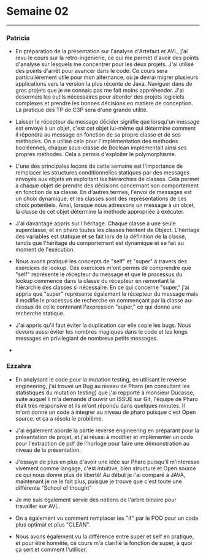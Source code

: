 # Semaine 02

---
### Patricia
- En préparation de la présentation sur l'analyse d'Artefact et AVL, j'ai revu le cours sur la rétro-ingénierie, ce qui me permet d'avoir des points d'analyse sur lesquels me concentrer pour les deux projets. J'ai utilisé des points d'arrêt pour avancer dans le code. Ce cours sera particulièrement utile pour mon alternance, où je devrai migrer plusieurs applications vers la version la plus récente de Java. Naviguer dans de gros projets que je ne connais pas me fait moins appréhender. J'ai desormais les outils nécessaires pour aborder des projets logiciels complexes et prendre les bonnes décisions en matière de conception. La pratique des TP de C3P sera d'une grande utilité.

- Laisser le récepteur du message décider signifie que lorsqu'un message est envoyé à un objet, c'est cet objet lui-même qui détermine comment il répondra au message en fonction de sa propre classe et de ses méthodes. On a utilisé cela pour l'implémentation des méthodes booléennes, chaque sous-classe de Boolean implémentait ainsi ses propres méthodes. Cela a permis d'exploiter le polymorphisme.

- L'une des principales leçons de cette semaine est l'importance de remplacer les structures conditionnelles statiques par des messages envoyés aux objets en exploitant les hiérarchies de classes. Cela permet à chaque objet de prendre des décisions concernant son comportement en fonction de sa classe. En d'autres termes, l'envoi de messages est un choix dynamique, et les classes sont des représentations de ces choix potentiels. Ainsi, lorsque nous adressons un message à un objet, la classe de cet objet détermine la méthode appropriée à exécuter.

- J'ai davantage appris sur l'héritage. Chaque classe a une seule superclasse, et en pharo toutes les classes héritent de Object. L'héritage des variables est statique et se fait lors de la définition de la classe, tandis que l'héritage du comportement est dynamique et se fait au moment de l'exécution.
  
- Nous avons pratiqué les concepts de "self" et "super" à travers des exercices de lookup. Ces exercices m'ont permis de comprendre que "self" représente le récepteur du message et que le processus du lookup commence dans la classe du récepteur en remontant la hiérarchie des classes si nécessaire. En ce qui concerne "super," j'ai appris que "super" représente également le récepteur du message mais il modifie le processus de recherche en commençant par la classe au-dessus de celle contenant l'expression "super," ce qui donne une recherche statique.

- J'ai appris qu'il faut éviter la duplication car elle copie les bugs. Nous devons aussi éviter les nombres magiques dans le code et les longs messages en privilegiant de nombreux petits messages.
- 
### Ezzahra
- En analysant le code pour la mutation testing, en utilisant le reverse engineering, j'ai trouvé un Bug au niveau de Pharo (en consultant les statistiques du mutation testing) que j'ai repporté à monsieur Ducasse, suite auquel il m'a demandé d'ouvrir un ISSUE sur Git, l'équipe de Pharo était très responsive et ils m'ont répondu dans quelques minutes. Il m'ont donné un code à integrer au niveau de pharo puisque c'est Open source. et ça a résolu le problème.

- J'ai également abordé la partie reverse engineering en préparant pour la présentation de projet, et j'ai réussi à modifier et implémenter un code pour l'extraction de pdf de l'horloge pour faire une démonstration au niveau de la présentation.

- J'essaye de plus en plus d'avoir une idée sur Pharo puisqu'il m'interesse vivement comme langage, c'est intuitive, bien structuré et Open source ce qui nous donne plus de liberté! Au début je l'ai comparé à JAVA, maintenant je ne le fait plus, puisque je trouve que c'est toute une différente "School of thought"

- Je me suis également servie des notions de l'arbre binaire pour travailler sur AVL.
  
- On a également vu comment remplacer les "if" par le POO pour un code plus optimal et plus "CLEAN".
  
- Nous avons également vu la différence entre super et self en pratique, et pour être honnête, ce cours m'a clarifié la fonction de super, à quoi ça sert et comment l'utiliser.
